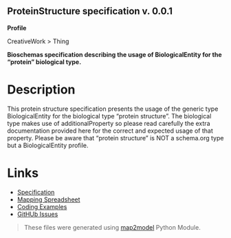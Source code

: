 ## ProteinStructure specification v. 0.0.1 

**Profile** 

CreativeWork > Thing

**Bioschemas specification describing the usage of BiologicalEntity for the “protein” biological type.** 

# Description 
This protein structure specification presents the usage of the generic type BiologicalEntity for the biological type “protein structure”. The biological type makes use of additionalProperty so please read carefully the extra documentation provided here for the correct and expected usage of that property. Please be aware that “protein structure” is NOT a schema.org type but a BiologicalEntity profile. 
# Links 
- [Specification](specification.html)
- [Mapping Spreadsheet](https://docs.google.com/spreadsheets/d/1fT-wrUdQIL9YTzyXk1zTnOjfnLKx7o0Qqg_2xB7P6Q0/edit?usp=drivesdk)
- [Coding Examples](https://github.com/BioSchemas/specifications/tree/master/ProteinStructure/examples)
- [GitHUb Issues](https://github.com/BioSchemas/bioschemas/labels/type%3A%20ProteinStructure)
> These files were generated using [map2model](https://github.com/BioSchemas/map2model) Python Module.